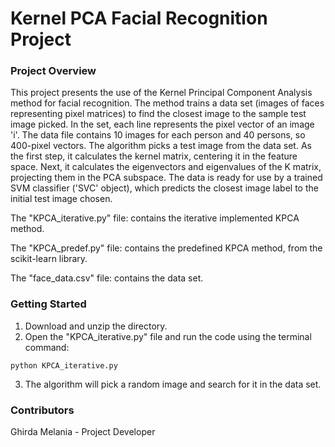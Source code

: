 # Kernel PCA Facial Recognition Project
### Project Overview
This project presents the use of the Kernel Principal Component Analysis method for facial recognition. The method trains a data set (images of faces representing pixel matrices) to find the closest image to the sample test image picked. 
In the set, each line represents the pixel vector of an image 'i'. The data file contains 10 images for each person and 40 persons, so 400-pixel vectors. The algorithm picks a test image from the data set. As the first step, it calculates the kernel matrix, centering it in the feature space. Next, it calculates the eigenvectors and eigenvalues of the K matrix, projecting them in the PCA subspace. The data is ready for use by a trained SVM classifier ('SVC' object), which predicts the closest image label to the initial test image chosen.

The "KPCA_iterative.py" file: contains the iterative implemented KPCA method.

The "KPCA_predef.py" file: contains the predefined KPCA method, from the scikit-learn library.

The "face_data.csv" file: contains the data set.
### Getting Started
1. Download and unzip the directory.
2. Open the "KPCA_iterative.py" file and run the code using the terminal command: 
```console
python KPCA_iterative.py
```
3. The algorithm will pick a random image and search for it in the data set.
### Contributors
Ghirda Melania - Project Developer
